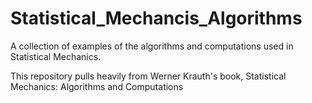 # Statistical_Mechancis_Algorithms
A collection of examples of the algorithms and computations used in Statistical Mechanics.

This repository pulls heavily from Werner Krauth's book, Statistical Mechanics: Algorithms and Computations
